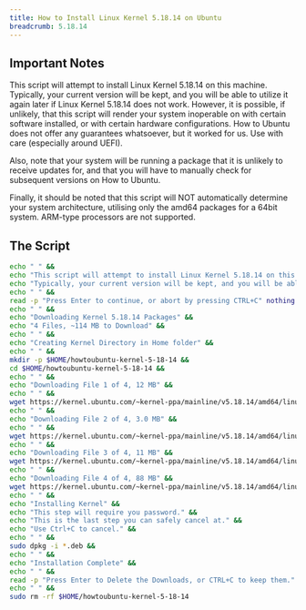 ```yaml
---
title: How to Install Linux Kernel 5.18.14 on Ubuntu
breadcrumb: 5.18.14
---
```


## Important Notes

This script will attempt to install Linux Kernel 5.18.14 on this machine. Typically, your current version will be kept, and you will be able to utilize it again later if Linux Kernel 5.18.14 does not work. However, it is possible, if unlikely, that this script will render your system inoperable on with certain software installed, or with certain hardware configurations. How to Ubuntu does not offer any guarantees whatsoever, but it worked for us. Use with care (especially around UEFI).

Also, note that your system will be running a package that it is unlikely to receive updates for, and that you will have to manually check for subsequent versions on How to Ubuntu.

Finally, it should be noted that this script will NOT automatically determine your system architecture, utilising only the amd64 packages for a 64bit system. ARM-type processors are not supported.

## The Script

```bash
echo " " &&
echo "This script will attempt to install Linux Kernel 5.18.14 on this machine." &&
echo "Typically, your current version will be kept, and you will be able to ustilise it again later if Kernel 5.18 does not work." &&
echo " " &&
read -p "Press Enter to continue, or abort by pressing CTRL+C" nothing &&
echo " " &&
echo "Downloading Kernel 5.18.14 Packages" &&
echo "4 Files, ~114 MB to Download" &&
echo " " &&
echo "Creating Kernel Directory in Home folder" &&
echo " " &&
mkdir -p $HOME/howtoubuntu-kernel-5-18-14 &&
cd $HOME/howtoubuntu-kernel-5-18-14 &&
echo " " &&
echo "Downloading File 1 of 4, 12 MB" &&
echo " " &&
wget https://kernel.ubuntu.com/~kernel-ppa/mainline/v5.18.14/amd64/linux-headers-5.18.14-051814_5.18.14-051814.202207231131_all.deb &&
echo " " &&
echo "Downloading File 2 of 4, 3.0 MB" &&
echo " " &&
wget https://kernel.ubuntu.com/~kernel-ppa/mainline/v5.18.14/amd64/linux-headers-5.18.14-051814-generic_5.18.14-051814.202207231131_amd64.deb &&
echo " " &&
echo "Downloading File 3 of 4, 11 MB" &&
wget https://kernel.ubuntu.com/~kernel-ppa/mainline/v5.18.14/amd64/linux-image-unsigned-5.18.14-051814-generic_5.18.14-051814.202207231131_amd64.deb &&
echo " " &&
echo "Downloading File 4 of 4, 88 MB" &&
wget https://kernel.ubuntu.com/~kernel-ppa/mainline/v5.18.14/amd64/linux-modules-5.18.14-051814-generic_5.18.14-051814.202207231131_amd64.deb &&
echo " " &&
echo "Installing Kernel" &&
echo "This step will require you password." &&
echo "This is the last step you can safely cancel at." &&
echo "Use Ctrl+C to cancel." &&
echo " " &&
sudo dpkg -i *.deb &&
echo " " &&
echo "Installation Complete" &&
echo " " &&
read -p "Press Enter to Delete the Downloads, or CTRL+C to keep them." nothing &&
echo " " &&
sudo rm -rf $HOME/howtoubuntu-kernel-5-18-14
```
